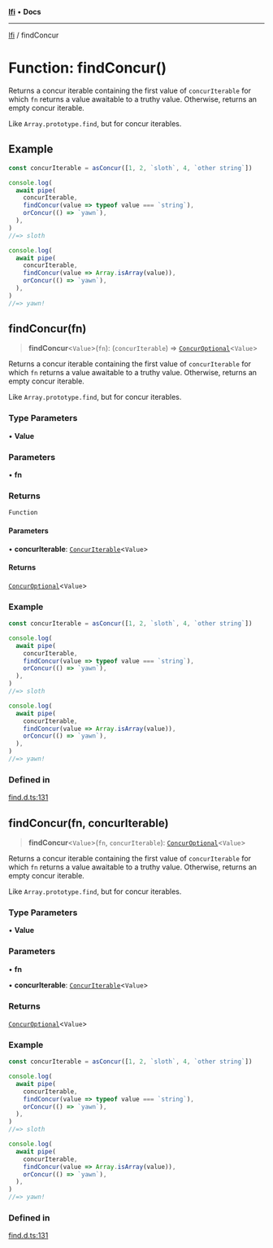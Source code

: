[**lfi**](../readme.md) • **Docs**

---

[lfi](../globals.md) / findConcur

# Function: findConcur()

Returns a concur iterable containing the first value of `concurIterable` for
which `fn` returns a value awaitable to a truthy value. Otherwise, returns an
empty concur iterable.

Like `Array.prototype.find`, but for concur iterables.

## Example

```js
const concurIterable = asConcur([1, 2, `sloth`, 4, `other string`])

console.log(
  await pipe(
    concurIterable,
    findConcur(value => typeof value === `string`),
    orConcur(() => `yawn`),
  ),
)
//=> sloth

console.log(
  await pipe(
    concurIterable,
    findConcur(value => Array.isArray(value)),
    orConcur(() => `yawn`),
  ),
)
//=> yawn!
```

## findConcur(fn)

> **findConcur**\<`Value`\>(`fn`): (`concurIterable`) =>
> [`ConcurOptional`](../type-aliases/ConcurOptional.md)\<`Value`\>

Returns a concur iterable containing the first value of `concurIterable` for
which `fn` returns a value awaitable to a truthy value. Otherwise, returns an
empty concur iterable.

Like `Array.prototype.find`, but for concur iterables.

### Type Parameters

• **Value**

### Parameters

• **fn**

### Returns

`Function`

#### Parameters

• **concurIterable**:
[`ConcurIterable`](../type-aliases/ConcurIterable.md)\<`Value`\>

#### Returns

[`ConcurOptional`](../type-aliases/ConcurOptional.md)\<`Value`\>

### Example

```js
const concurIterable = asConcur([1, 2, `sloth`, 4, `other string`])

console.log(
  await pipe(
    concurIterable,
    findConcur(value => typeof value === `string`),
    orConcur(() => `yawn`),
  ),
)
//=> sloth

console.log(
  await pipe(
    concurIterable,
    findConcur(value => Array.isArray(value)),
    orConcur(() => `yawn`),
  ),
)
//=> yawn!
```

### Defined in

[find.d.ts:131](https://github.com/TomerAberbach/lfi/blob/85d6360ac7d8f71c70f308d2ace5bc2aa99ab03d/src/operations/find.d.ts#L131)

## findConcur(fn, concurIterable)

> **findConcur**\<`Value`\>(`fn`, `concurIterable`):
> [`ConcurOptional`](../type-aliases/ConcurOptional.md)\<`Value`\>

Returns a concur iterable containing the first value of `concurIterable` for
which `fn` returns a value awaitable to a truthy value. Otherwise, returns an
empty concur iterable.

Like `Array.prototype.find`, but for concur iterables.

### Type Parameters

• **Value**

### Parameters

• **fn**

• **concurIterable**:
[`ConcurIterable`](../type-aliases/ConcurIterable.md)\<`Value`\>

### Returns

[`ConcurOptional`](../type-aliases/ConcurOptional.md)\<`Value`\>

### Example

```js
const concurIterable = asConcur([1, 2, `sloth`, 4, `other string`])

console.log(
  await pipe(
    concurIterable,
    findConcur(value => typeof value === `string`),
    orConcur(() => `yawn`),
  ),
)
//=> sloth

console.log(
  await pipe(
    concurIterable,
    findConcur(value => Array.isArray(value)),
    orConcur(() => `yawn`),
  ),
)
//=> yawn!
```

### Defined in

[find.d.ts:131](https://github.com/TomerAberbach/lfi/blob/85d6360ac7d8f71c70f308d2ace5bc2aa99ab03d/src/operations/find.d.ts#L131)
